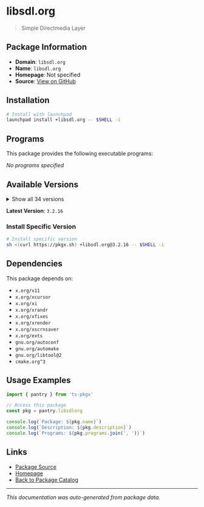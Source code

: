 # libsdl.org

> Simple Directmedia Layer

## Package Information

- **Domain**: `libsdl.org`
- **Name**: `libsdl.org`
- **Homepage**: Not specified
- **Source**: [View on GitHub](https://github.com/pkgxdev/pantry/tree/main/projects/libsdl.org/package.yml)

## Installation

```bash
# Install with launchpad
launchpad install +libsdl.org -- $SHELL -i
```

## Programs

This package provides the following executable programs:

*No programs specified*

## Available Versions

<details>
<summary>Show all 34 versions</summary>

- `3.2.16`, `3.2.14`, `3.2.12`, `3.2.10`, `3.2.8`
- `3.2.6`, `3.2.4`, `3.2.2`, `3.2.0`, `2.32.8`
- `2.32.6`, `2.32.4`, `2.32.2`, `2.32.0`, `2.30.12`
- `2.30.11`, `2.30.10`, `2.30.9`, `2.30.8`, `2.30.7`
- `2.30.6`, `2.30.5`, `2.30.4`, `2.30.3`, `2.30.2`
- `2.30.1`, `2.30.0`, `2.28.5`, `2.28.4`, `2.28.3`
- `2.28.2`, `2.28.1`, `2.28.0`, `2.26.5`

</details>

**Latest Version**: `3.2.16`

### Install Specific Version

```bash
# Install specific version
sh <(curl https://pkgx.sh) +libsdl.org@3.2.16 -- $SHELL -i
```

## Dependencies

This package depends on:

- `x.org/x11`
- `x.org/xcursor`
- `x.org/xi`
- `x.org/xrandr`
- `x.org/xfixes`
- `x.org/xrender`
- `x.org/xscrnsaver`
- `x.org/exts`
- `gnu.org/autoconf`
- `gnu.org/automake`
- `gnu.org/libtool@2`
- `cmake.org^3`

## Usage Examples

```typescript
import { pantry } from 'ts-pkgx'

// Access this package
const pkg = pantry.libsdlorg

console.log(`Package: ${pkg.name}`)
console.log(`Description: ${pkg.description}`)
console.log(`Programs: ${pkg.programs.join(', ')}`)
```

## Links

- [Package Source](https://github.com/pkgxdev/pantry/tree/main/projects/libsdl.org/package.yml)
- [Homepage](#)
- [Back to Package Catalog](../package-catalog.md)

---

*This documentation was auto-generated from package data.*
